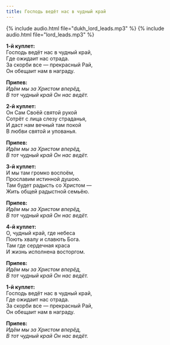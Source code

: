 ```yaml
---
title: Господь ведёт нас в чудный край
---
```

{% include audio.html file="dukh_lord_leads.mp3" %}
{% include audio.html file="lord_leads.mp3" %}

**1-й куплет:**  
Господь ведёт нас в чудный край,  
Где ожидаит нас отрада.  
За скорби все — прекрасный Рай,  
Он обещаит нам в награду.

**Припев:**  
_Идём мы за Христом вперёд,  
В тот чудный край Он нас ведёт._

**2-й куплет:**  
Он Сам Своёй святой рукой  
Сотрёт с лица слезу страданья,  
И даст нам вечный там покой  
В любви святой и упованья.

**Припев:**  
_Идём мы за Христом вперёд,  
В тот чудный край Он нас ведёт._

**3-й куплет:**  
И мы там громко воспоём,  
Прославим истинной душою.  
Там будет радысть со Христом —  
Жить общей радыстной семьёю.

**Припев:**  
_Идём мы за Христом вперёд,  
В тот чудный край Он нас ведёт._

**4-й куплет:**  
О, чудный край, где небеса  
Поють хвалу и славють Бога.  
Там где сердечная краса  
И жизнь исполнена восторгом.

**Припев:**  
_Идём мы за Христом вперёд,  
В тот чудный край Он нас ведёт._

**1-й куплет:**  
Господь ведёт нас в чудный край,  
Где ожидаит нас отрада.  
За скорби все — прекрасный Рай,  
Он обещаит нам в награду.

**Припев:**  
_Идём мы за Христом вперёд,  
В тот чудный край Он нас ведёт._
